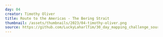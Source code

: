 ```yaml
---
day: 04
creator: Timothy Oliver
title: Route to the Americas - The Bering Strait
thumbnail: /assets/thumbnails/2023/04-timothy-oliver.png
source: https://github.com/LuckyLaharlTim/30_day_mapping_challenge_source/raw/main/30DayMappingWork/all_maps.Rmd  
---
```

